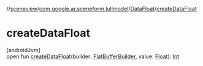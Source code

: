 //[sceneview](../../../index.md)/[com.google.ar.sceneform.lullmodel](../index.md)/[DataFloat](index.md)/[createDataFloat](create-data-float.md)

# createDataFloat

[androidJvm]\
open fun [createDataFloat](create-data-float.md)(builder: [FlatBufferBuilder](../../com.google.flatbuffers/-flat-buffer-builder/index.md), value: [Float](https://kotlinlang.org/api/latest/jvm/stdlib/kotlin/-float/index.html)): [Int](https://kotlinlang.org/api/latest/jvm/stdlib/kotlin/-int/index.html)
